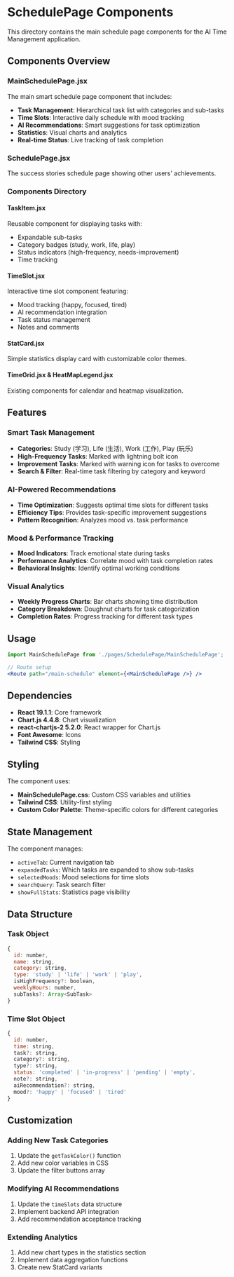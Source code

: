 # SchedulePage Components

This directory contains the main schedule page components for the AI Time Management application.

## Components Overview

### MainSchedulePage.jsx
The main smart schedule page component that includes:
- **Task Management**: Hierarchical task list with categories and sub-tasks
- **Time Slots**: Interactive daily schedule with mood tracking
- **AI Recommendations**: Smart suggestions for task optimization
- **Statistics**: Visual charts and analytics
- **Real-time Status**: Live tracking of task completion

### SchedulePage.jsx
The success stories schedule page showing other users' achievements.

### Components Directory

#### TaskItem.jsx
Reusable component for displaying tasks with:
- Expandable sub-tasks
- Category badges (study, work, life, play)
- Status indicators (high-frequency, needs-improvement)
- Time tracking

#### TimeSlot.jsx
Interactive time slot component featuring:
- Mood tracking (happy, focused, tired)
- AI recommendation integration
- Task status management
- Notes and comments

#### StatCard.jsx
Simple statistics display card with customizable color themes.

#### TimeGrid.jsx & HeatMapLegend.jsx
Existing components for calendar and heatmap visualization.

## Features

### Smart Task Management
- **Categories**: Study (学习), Life (生活), Work (工作), Play (玩乐)
- **High-Frequency Tasks**: Marked with lightning bolt icon
- **Improvement Tasks**: Marked with warning icon for tasks to overcome
- **Search & Filter**: Real-time task filtering by category and keyword

### AI-Powered Recommendations
- **Time Optimization**: Suggests optimal time slots for different tasks
- **Efficiency Tips**: Provides task-specific improvement suggestions
- **Pattern Recognition**: Analyzes mood vs. task performance

### Mood & Performance Tracking
- **Mood Indicators**: Track emotional state during tasks
- **Performance Analytics**: Correlate mood with task completion rates
- **Behavioral Insights**: Identify optimal working conditions

### Visual Analytics
- **Weekly Progress Charts**: Bar charts showing time distribution
- **Category Breakdown**: Doughnut charts for task categorization
- **Completion Rates**: Progress tracking for different task types

## Usage

```jsx
import MainSchedulePage from './pages/SchedulePage/MainSchedulePage';

// Route setup
<Route path="/main-schedule" element={<MainSchedulePage />} />
```

## Dependencies

- **React 19.1.1**: Core framework
- **Chart.js 4.4.8**: Chart visualization
- **react-chartjs-2 5.2.0**: React wrapper for Chart.js
- **Font Awesome**: Icons
- **Tailwind CSS**: Styling

## Styling

The component uses:
- **MainSchedulePage.css**: Custom CSS variables and utilities
- **Tailwind CSS**: Utility-first styling
- **Custom Color Palette**: Theme-specific colors for different categories

## State Management

The component manages:
- `activeTab`: Current navigation tab
- `expandedTasks`: Which tasks are expanded to show sub-tasks
- `selectedMoods`: Mood selections for time slots
- `searchQuery`: Task search filter
- `showFullStats`: Statistics page visibility

## Data Structure

### Task Object
```javascript
{
  id: number,
  name: string,
  category: string,
  type: 'study' | 'life' | 'work' | 'play',
  isHighFrequency?: boolean,
  weeklyHours: number,
  subTasks?: Array<SubTask>
}
```

### Time Slot Object
```javascript
{
  id: number,
  time: string,
  task?: string,
  category?: string,
  type?: string,
  status: 'completed' | 'in-progress' | 'pending' | 'empty',
  note?: string,
  aiRecommendation?: string,
  mood?: 'happy' | 'focused' | 'tired'
}
```

## Customization

### Adding New Task Categories
1. Update the `getTaskColor()` function
2. Add new color variables in CSS
3. Update the filter buttons array

### Modifying AI Recommendations
1. Update the `timeSlots` data structure
2. Implement backend API integration
3. Add recommendation acceptance tracking

### Extending Analytics
1. Add new chart types in the statistics section
2. Implement data aggregation functions
3. Create new StatCard variants 